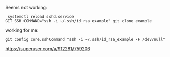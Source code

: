 Seems not working:
```
 systemctl reload sshd.service
GIT_SSH_COMMAND="ssh -i ~/.ssh/id_rsa_example" git clone example

```
working for me:
```
git config core.sshCommand "ssh -i ~/.ssh/id_rsa_example -F /dev/null"

```
https://superuser.com/a/912281/759206
